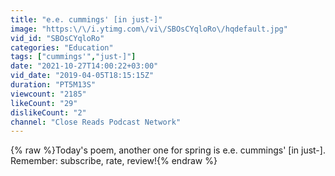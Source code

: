 ```yaml
---
title: "e.e. cummings' [in just-]"
image: "https:\/\/i.ytimg.com\/vi\/SBOsCYqloRo\/hqdefault.jpg"
vid_id: "SBOsCYqloRo"
categories: "Education"
tags: ["cummings'","just-]"]
date: "2021-10-27T14:00:22+03:00"
vid_date: "2019-04-05T18:15:15Z"
duration: "PT5M13S"
viewcount: "2185"
likeCount: "29"
dislikeCount: "2"
channel: "Close Reads Podcast Network"
---
```

{% raw %}Today's poem, another one for spring is e.e. cummings' [in just-]. Remember: subscribe, rate, review!{% endraw %}
